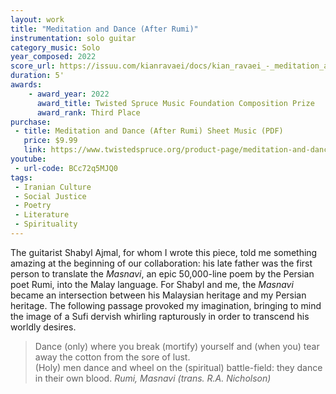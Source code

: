 ```yaml
---
layout: work
title: "Meditation and Dance (After Rumi)"
instrumentation: solo guitar
category_music: Solo
year_composed: 2022
score_url: https://issuu.com/kianravaei/docs/kian_ravaei_-_meditation_and_dance_after_rumi_-_
duration: 5'
awards:
    - award_year: 2022
      award_title: Twisted Spruce Music Foundation Composition Prize
      award_rank: Third Place
purchase:
 - title: Meditation and Dance (After Rumi) Sheet Music (PDF)
   price: $9.99
   link: https://www.twistedspruce.org/product-page/meditation-and-dance-after-rumi-by-kian-ravaei
youtube:
 - url-code: BCc72q5MJQ0
tags:
 - Iranian Culture
 - Social Justice
 - Poetry
 - Literature
 - Spirituality
---
```

The guitarist Shabyl Ajmal, for whom I wrote this piece, told me something amazing at the beginning of our collaboration: his late father was the first person to translate the _Masnavi_, an epic 50,000-line poem by the Persian poet Rumi, into the Malay language. For Shabyl and me, the _Masnavi_ became an intersection between his Malaysian heritage and my Persian heritage. The following passage provoked my imagination, bringing to mind the image of a Sufi dervish whirling rapturously in order to transcend his worldly desires.

<blockquote>
<p>
<span>Dance (only) where you break (mortify) yourself and (when you) tear away the cotton from the sore of lust.<br>
(Holy) men dance and wheel on the (spiritual) battle-field: they dance in their own blood.</span>
<cite>Rumi, <i>Masnavi</i> (trans. R.A. Nicholson)</cite>
</p>
</blockquote>